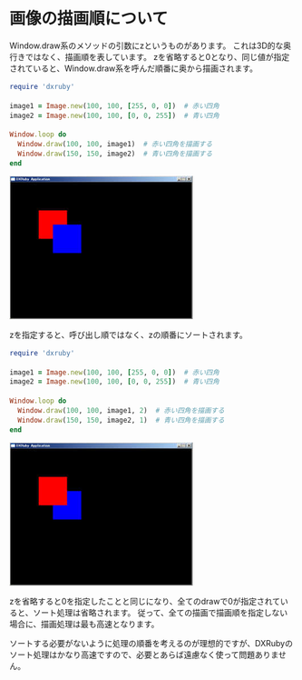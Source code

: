 # 画像の描画順について

Window.draw系のメソッドの引数にzというものがあります。
これは3D的な奥行きではなく、描画順を表しています。
zを省略すると0となり、同じ値が指定されていると、Window.draw系を呼んだ順番に奥から描画されます。

```ruby
require 'dxruby'

image1 = Image.new(100, 100, [255, 0, 0])  # 赤い四角
image2 = Image.new(100, 100, [0, 0, 255])  # 青い四角

Window.loop do
  Window.draw(100, 100, image1)  # 赤い四角を描画する
  Window.draw(150, 150, image2)  # 青い四角を描画する
end
```
![sample](../images/gamen07.jpg)

 zを指定すると、呼び出し順ではなく、zの順番にソートされます。

```ruby
require 'dxruby'

image1 = Image.new(100, 100, [255, 0, 0])  # 赤い四角
image2 = Image.new(100, 100, [0, 0, 255])  # 青い四角

Window.loop do
  Window.draw(100, 100, image1, 2)  # 赤い四角を描画する
  Window.draw(150, 150, image2, 1)  # 青い四角を描画する
end
```
![sample](../images/gamen08.jpg)

zを省略すると0を指定したことと同じになり、全てのdrawで0が指定されていると、ソート処理は省略されます。
従って、全ての描画で描画順を指定しない場合に、描画処理は最も高速となります。

ソートする必要がないように処理の順番を考えるのが理想的ですが、DXRubyのソート処理はかなり高速ですので、必要とあらば遠慮なく使って問題ありません。

